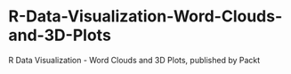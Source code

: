 # R-Data-Visualization-Word-Clouds-and-3D-Plots
R Data Visualization - Word Clouds and 3D Plots, published by Packt
